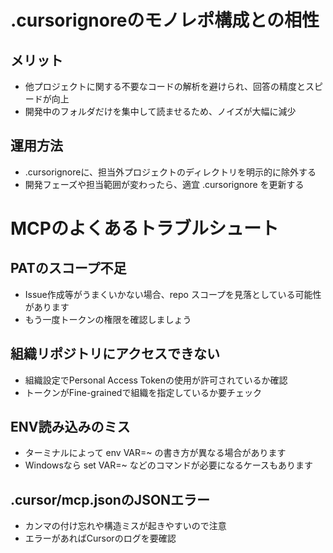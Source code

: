 # .cursorignoreのモノレポ構成との相性

## メリット
- 他プロジェクトに関する不要なコードの解析を避けられ、回答の精度とスピードが向上
- 開発中のフォルダだけを集中して読ませるため、ノイズが大幅に減少

## 運用方法
- .cursorignoreに、担当外プロジェクトのディレクトリを明示的に除外する
- 開発フェーズや担当範囲が変わったら、適宜 .cursorignore を更新する




# MCPのよくあるトラブルシュート

## PATのスコープ不足
- Issue作成等がうまくいかない場合、repo スコープを見落としている可能性があります
- もう一度トークンの権限を確認しましょう

## 組織リポジトリにアクセスできない
- 組織設定でPersonal Access Tokenの使用が許可されているか確認
- トークンがFine-grainedで組織を指定しているか要チェック

## ENV読み込みのミス
- ターミナルによって env VAR=~ の書き方が異なる場合があります
- Windowsなら set VAR=~ などのコマンドが必要になるケースもあります

## .cursor/mcp.jsonのJSONエラー
- カンマの付け忘れや構造ミスが起きやすいので注意
- エラーがあればCursorのログを要確認




